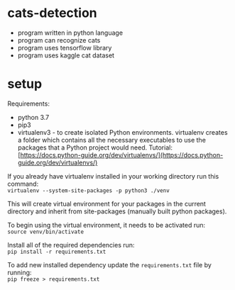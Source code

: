 # cats-detection

- program written in python language
- program can recognize cats
- program uses tensorflow library
- program uses kaggle cat dataset

# setup

Requirements:

- python 3.7
- pip3
- virtualenv3 - to create isolated Python environments. virtualenv creates a folder which contains all the necessary executables to use the packages that a Python project would need. Tutorial: [https://docs.python-guide.org/dev/virtualenvs/](https://docs.python-guide.org/dev/virtualenvs/)

If you already have virtualenv installed in your working directory run this command: <br />
`virtualenv --system-site-packages -p python3 ./venv`

This will create virtual environment for your packages in the current directory and inherit from site-packages (manually built python packages).

To begin using the virtual environment, it needs to be activated run: <br />
`source venv/bin/activate`

Install all of the required dependencies run: <br />
`pip install -r requirements.txt`

To add new installed dependency update the `requirements.txt` file by running: <br />
`pip freeze > requirements.txt`
